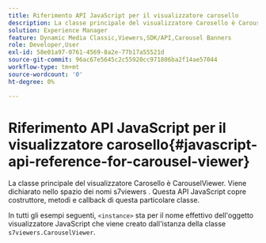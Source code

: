 ```yaml
---
title: Riferimento API JavaScript per il visualizzatore carosello
description: La classe principale del visualizzatore Carosello è CarouselViewer. Viene dichiarato nello spazio dei nomi s7viewers . Questa API JavaScript copre costruttore, metodi e callback di questa particolare classe.
solution: Experience Manager
feature: Dynamic Media Classic,Viewers,SDK/API,Carousel Banners
role: Developer,User
exl-id: 58e01a97-0761-4569-8a2e-77b17a55521d
source-git-commit: 96ac67e5645c2c55920cc971806ba2f14ae57044
workflow-type: tm+mt
source-wordcount: '0'
ht-degree: 0%

---
```


# Riferimento API JavaScript per il visualizzatore carosello{#javascript-api-reference-for-carousel-viewer}

La classe principale del visualizzatore Carosello è CarouselViewer. Viene dichiarato nello spazio dei nomi s7viewers . Questa API JavaScript copre costruttore, metodi e callback di questa particolare classe.

In tutti gli esempi seguenti, `<instance>` sta per il nome effettivo dell&#39;oggetto visualizzatore JavaScript che viene creato dall&#39;istanza della classe `s7viewers.CarouselViewer`.
